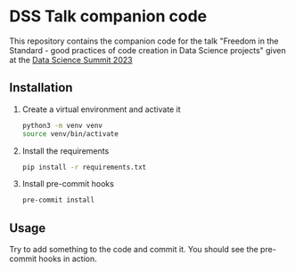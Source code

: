 # DSS Talk companion code

This repository contains the companion code for the talk "Freedom in the Standard - good practices of code creation in Data Science projects" given at the [Data Science Summit 2023](https://dssconf.pl/en/#agenda-section)

## Installation

1. Create a virtual environment and activate it

    ```bash
    python3 -m venv venv
    source venv/bin/activate
    ```

2. Install the requirements

    ```bash
    pip install -r requirements.txt
    ```

3. Install pre-commit hooks

    ```bash
    pre-commit install
    ```

## Usage

Try to add something to the code and commit it. You should see the pre-commit hooks in action.
